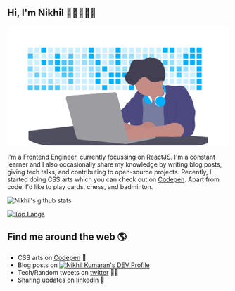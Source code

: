 ## Hi, I'm Nikhil 👋🏽👨🏽‍💻

![Developer image](https://raw.githubusercontent.com/Nikhil-Kumaran/Nikhil-Kumaran/master/assets/developer.svg)

I'm a Frontend Engineer, currently focussing on ReactJS. I'm a constant learner and I also occasionally share my knowledge by writing blog posts, giving tech talks, and contributing to open-source projects. Recently, I started doing CSS arts which you can check out on [Codepen](https://codepen.io/collection/nmQbpL?cursor=ZD0wJm89MSZwPTEmdj02MzM5NTE2). Apart from code, I'd like to play cards, chess, and badminton.

![Nikhil's github stats](https://github-readme-stats.vercel.app/api?username=Nikhil-Kumaran&count_private=true&hide=issues&show_icons=true)

[![Top Langs](https://github-readme-stats.vercel.app/api/top-langs/?username=Nikhil-Kumaran&hide=java&layout=compact)](https://github.com/anuraghazra/github-readme-stats)

## Find me around the web 🌎
- CSS arts on <a href="https://codepen.io/NikhilKumaran"> Codepen</a> 🎨
- <div>Blog posts on <a href="https://dev.to/nikhilkumaran"><img src="https://d2fltix0v2e0sb.cloudfront.net/dev-badge.svg" alt="Nikhil Kumaran's DEV Profile" height="20" width="20" align="top"></a></div>
- Tech/Random tweets on [twitter](https://twitter.com/iNikhilKumaran) ✍🏽
- Sharing updates on [linkedIn](https://www.linkedin.com/in/nikhilkumaran/) 💼

